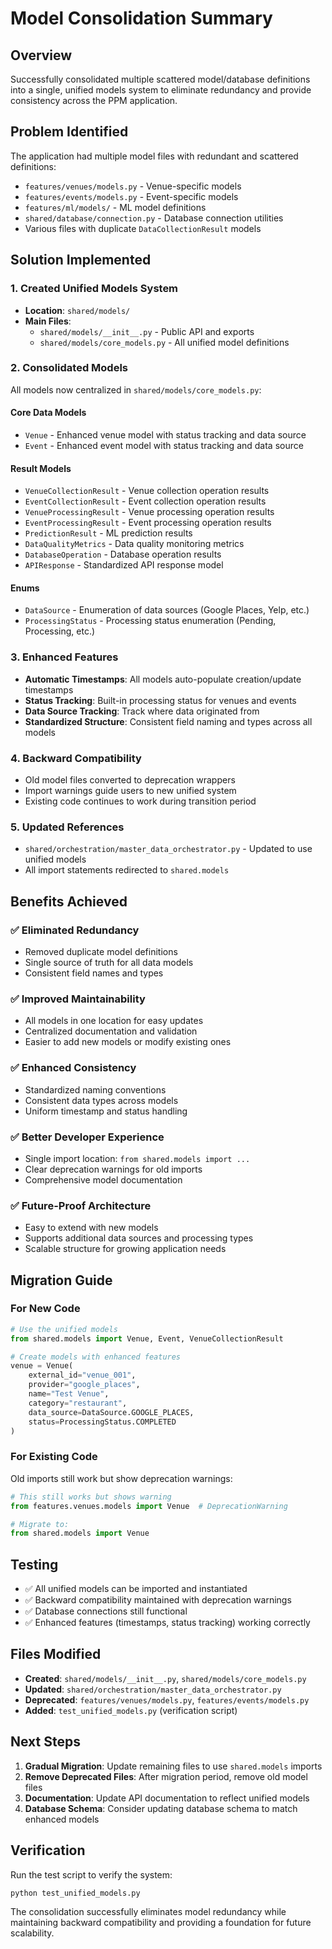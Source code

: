 # Model Consolidation Summary

## Overview

Successfully consolidated multiple scattered model/database definitions into a single, unified models system to eliminate redundancy and provide consistency across the PPM application.

## Problem Identified

The application had multiple model files with redundant and scattered definitions:

- `features/venues/models.py` - Venue-specific models
- `features/events/models.py` - Event-specific models
- `features/ml/models/` - ML model definitions
- `shared/database/connection.py` - Database connection utilities
- Various files with duplicate `DataCollectionResult` models

## Solution Implemented

### 1. Created Unified Models System

- **Location**: `shared/models/`
- **Main Files**:
  - `shared/models/__init__.py` - Public API and exports
  - `shared/models/core_models.py` - All unified model definitions

### 2. Consolidated Models

All models now centralized in `shared/models/core_models.py`:

#### Core Data Models

- `Venue` - Enhanced venue model with status tracking and data source
- `Event` - Enhanced event model with status tracking and data source

#### Result Models

- `VenueCollectionResult` - Venue collection operation results
- `EventCollectionResult` - Event collection operation results
- `VenueProcessingResult` - Venue processing operation results
- `EventProcessingResult` - Event processing operation results
- `PredictionResult` - ML prediction results
- `DataQualityMetrics` - Data quality monitoring metrics
- `DatabaseOperation` - Database operation results
- `APIResponse` - Standardized API response model

#### Enums

- `DataSource` - Enumeration of data sources (Google Places, Yelp, etc.)
- `ProcessingStatus` - Processing status enumeration (Pending, Processing, etc.)

### 3. Enhanced Features

- **Automatic Timestamps**: All models auto-populate creation/update timestamps
- **Status Tracking**: Built-in processing status for venues and events
- **Data Source Tracking**: Track where data originated from
- **Standardized Structure**: Consistent field naming and types across all models

### 4. Backward Compatibility

- Old model files converted to deprecation wrappers
- Import warnings guide users to new unified system
- Existing code continues to work during transition period

### 5. Updated References

- `shared/orchestration/master_data_orchestrator.py` - Updated to use unified models
- All import statements redirected to `shared.models`

## Benefits Achieved

### ✅ Eliminated Redundancy

- Removed duplicate model definitions
- Single source of truth for all data models
- Consistent field names and types

### ✅ Improved Maintainability

- All models in one location for easy updates
- Centralized documentation and validation
- Easier to add new models or modify existing ones

### ✅ Enhanced Consistency

- Standardized naming conventions
- Consistent data types across models
- Uniform timestamp and status handling

### ✅ Better Developer Experience

- Single import location: `from shared.models import ...`
- Clear deprecation warnings for old imports
- Comprehensive model documentation

### ✅ Future-Proof Architecture

- Easy to extend with new models
- Supports additional data sources and processing types
- Scalable structure for growing application needs

## Migration Guide

### For New Code

```python
# Use the unified models
from shared.models import Venue, Event, VenueCollectionResult

# Create models with enhanced features
venue = Venue(
    external_id="venue_001",
    provider="google_places",
    name="Test Venue",
    category="restaurant",
    data_source=DataSource.GOOGLE_PLACES,
    status=ProcessingStatus.COMPLETED
)
```

### For Existing Code

Old imports still work but show deprecation warnings:

```python
# This still works but shows warning
from features.venues.models import Venue  # DeprecationWarning

# Migrate to:
from shared.models import Venue
```

## Testing

- ✅ All unified models can be imported and instantiated
- ✅ Backward compatibility maintained with deprecation warnings
- ✅ Database connections still functional
- ✅ Enhanced features (timestamps, status tracking) working correctly

## Files Modified

- **Created**: `shared/models/__init__.py`, `shared/models/core_models.py`
- **Updated**: `shared/orchestration/master_data_orchestrator.py`
- **Deprecated**: `features/venues/models.py`, `features/events/models.py`
- **Added**: `test_unified_models.py` (verification script)

## Next Steps

1. **Gradual Migration**: Update remaining files to use `shared.models` imports
2. **Remove Deprecated Files**: After migration period, remove old model files
3. **Documentation**: Update API documentation to reflect unified models
4. **Database Schema**: Consider updating database schema to match enhanced models

## Verification

Run the test script to verify the system:

```bash
python test_unified_models.py
```

The consolidation successfully eliminates model redundancy while maintaining backward compatibility and providing a foundation for future scalability.
